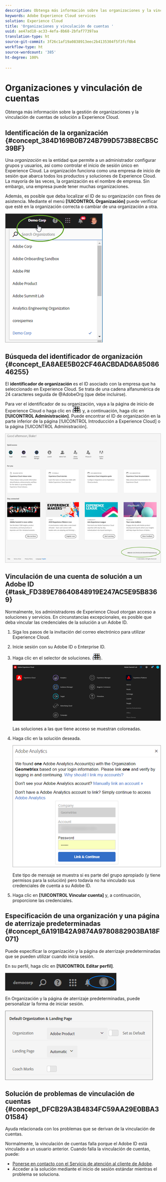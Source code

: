 ```yaml
---
description: Obtenga más información sobre las organizaciones y la vinculación de cuentas de solución a Experience Cloud.
keywords: Adobe Experience Cloud services
solution: Experience Cloud
title: 'Organizaciones y vinculación de cuentas '
uuid: ae47ad18-ac33-4efa-8b68-2bfaf77397aa
translation-type: ht
source-git-commit: 3f26c1af19a0838913eec2b4135304f5f3fcf0b4
workflow-type: ht
source-wordcount: '385'
ht-degree: 100%

---
```



# Organizaciones y vinculación de cuentas

Obtenga más información sobre la gestión de organizaciones y la vinculación de cuentas de solución a Experience Cloud.

## Identificación de la organización {#concept_384D169B0B724B799D573B8ECB5C39BF}

Una *organización* es la entidad que permite a un administrador configurar grupos y usuarios, así como controlar el inicio de sesión único en Experience Cloud. La organización funciona como una empresa de inicio de sesión que abarca todos los productos y soluciones de Experience Cloud. La mayoría de las veces, la organización es el nombre de empresa. Sin embargo, una empresa puede tener muchas organizaciones.

Además, es posible que deba localizar el ID de su organización con fines de asistencia. Mediante el menú **[!UICONTROL Organización]** puede verificar que esté en la organización correcta o cambiar de una organización a otra.

![Resultado de los pasos](assets/organization-switch.png)

## Búsqueda del identificador de organización {#concept_EA8AEE5B02CF46ACBDAD6A8508646255}

El **identificador de organización** es el ID asociado con la empresa que ha seleccionado en Experience Cloud. Se trata de una cadena alfanumérica de 24 caracteres seguida de @AdobeOrg (que debe incluirse).

Para ver el identificador de su organización, vaya a la página de inicio de Experience Cloud o haga clic en (![](assets/menu-icon.png)) y, a continuación, haga clic en **[!UICONTROL Administración]**. Puede encontrar el ID de organización en la parte inferior de la página [!UICONTROL Introducción a Experience Cloud] o la página [!UICONTROL Administración].

![](assets/administration-page.png)

## Vinculación de una cuenta de solución a un Adobe ID {#task_FD389E78640848919E247AC5E95B8369}

Normalmente, los administradores de Experience Cloud otorgan acceso a soluciones y servicios. En circunstancias excepcionales, es posible que deba vincular las credenciales de la solución a un Adobe ID.

1. Siga los pasos de la invitación del correo electrónico para utilizar Experience Cloud.
1. Inicie sesión con su Adobe ID o Enterprise ID.
1. Haga clic en el selector de soluciones. (![](assets/menu-icon.png)).

   ![](assets/solutions-active.png)

   Las soluciones a las que tiene acceso se muestran coloreadas.
1. Haga clic en la solución deseada.

   ![](assets/analytics-link-accounts.png)

   Este tipo de mensaje se muestra si es parte del grupo apropiado (y tiene permisos para la solución) pero todavía no ha vinculado sus credenciales de cuenta a su Adobe ID.
1. Haga clic en **[!UICONTROL Vincular cuenta]** y, a continuación, proporcione las credenciales.

## Especificación de una organización y una página de aterrizaje predeterminadas {#concept_6A191B42A9874A9780882903BA18F071}

Puede especificar la organización y la página de aterrizaje predeterminadas que se pueden utilizar cuando inicia sesión.

En su perfil, haga clic en **[!UICONTROL Editar perfil]**.

![](assets/edit-profile.png)

En Organización y la página de aterrizaje predeterminadas, puede personalizar la forma de iniciar sesión.

![](assets/default-organization.png)

## Solución de problemas de vinculación de cuentas {#concept_DFCB29A3B4834FC59AA29E0BBA301584}

Ayuda relacionada con los problemas que se derivan de la vinculación de cuentas.

Normalmente, la vinculación de cuentas falla porque el Adobe ID está vinculado a un usuario anterior. Cuando falla la vinculación de cuentas, puede:

* [Ponerse en contacto con el Servicio de atención al cliente de Adobe](https://helpx.adobe.com/es/marketing-cloud/contact-support.html).
* Acceder a la solución mediante el inicio de sesión estándar mientras el problema se soluciona.

